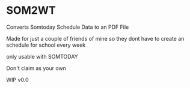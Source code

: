 # SOM2WT

Converts Somtoday Schedule Data to an PDF File

Made for just a couple of friends of mine so they dont have to create an schedule for school every week

only usable with SOMTODAY

Don't claim as your own

WIP v0.0
